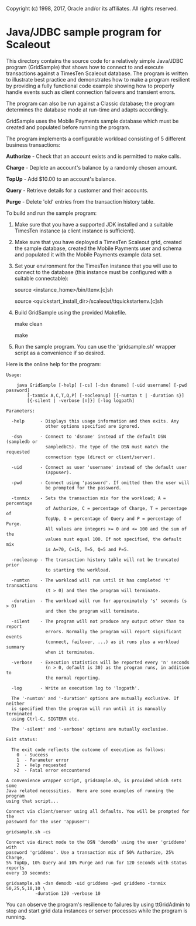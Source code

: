 Copyright (c) 1998, 2017, Oracle and/or its affiliates. All rights reserved.

# Java/JDBC sample program for Scaleout

This directory contains the source code for a relatively simple Java/JDBC program (GridSample) that shows how to connect to and execute transactions against a TimesTen Scaleout database. The program is written to illustrate best practice and demonstrates how to make a program resilient by providing a fully functional code example showing how to properly handle events such as client connection failovers and transient errors. 

The program can also be run against a Classic database; the program determines the database mode at run-time and adapts accordingly.

GridSample uses the Mobile Payments sample database which must be created and populated before running the program.

The program implements a configurable workload consisting of 5 different business transactions:

**Authorize**   -    Check that an account exists and is permitted to make calls.

**Charge**      -    Deplete an account's balance by a randomly chosen amount.

**TopUp**       -    Add $10.00 to an account's balance.

**Query**       -    Retrieve details for a customer and their accounts.

**Purge**       -    Delete 'old' entries from the transaction history table.

To build and run the sample program:

1.    Make sure that you have a supported JDK installed and a suitable TimesTen instance (a client instance is sufficient).

2.    Make sure that you have deployed a TimesTen Scaleout grid, created the sample database, created the Mobile Payments user and schema and populated it with the Mobile Payments example data set.

3.    Set your environment for the TimesTen instance that you will use to connect to the database (this instance must be configured with a suitable connectable):

      source \<instance\_home\>/bin/ttenv.[c]sh
      
      source \<quickstart\_install\_dir\>/scaleout/ttquickstartenv.[c]sh

4.    Build GridSample using the provided Makefile.

      make clean
      
      make

5.    Run the sample program. You can use the 'gridsample.sh' wrapper script as a convenience if so desired.

Here is the online help for the program:

````
Usage:

    java GridSample [-help] [-cs] [-dsn dsname] [-uid username] [-pwd password]
        [-txnmix A,C,T,Q,P] [-nocleanup] [{-numtxn t | -duration s}]
        [{-silent | -verbose [n]}] [-log logpath]

Parameters:

  -help      - Displays this usage information and then exits. Any
               other options specified are ignored.

  -dsn       - Connect to 'dsname' instead of the default DSN (sampledb or
               sampledbCS). The type of the DSN must match the requested
               connection type (direct or client/server).

  -uid       - Connect as user 'username' instead of the default user
               (appuser).

  -pwd       - Connect using 'password'. If omitted then the user will
               be prompted for the password.

  -txnmix    - Sets the transaction mix for the workload; A = percentage
               of Authorize, C = percentage of Charge, T = percentage of
               TopUp, Q = percentage of Query and P = percentage of Purge.
               All values are integers >= 0 and <= 100 and the sum of the
               values must equal 100. If not specified, the default mix
               is A=70, C=15, T=5, Q=5 and P=5.

  -nocleanup - The transaction history table will not be truncated prior
               to starting the workload.

  -numtxn    - The workload will run until it has completed 't' transactions
               (t > 0) and then the program will terminate.

  -duration  - The workload will run for approximately 's' seconds (s > 0)
               and then the program will terminate.

  -silent    - The program will not produce any output other than to report
               errors. Normally the program will report significant events
               (connect, failover, ...) as it runs plus a workload summary
               when it terminates.

  -verbose   - Execution statistics will be reported every 'n' seconds
               (n > 0, default is 30) as the program runs, in addition to
               the normal reporting.

  -log       - Write an execution log to 'logpath'.

  The '-numtxn' and '-duration' options are mutually exclusive. If neither
  is specified then the program will run until it is manually terminated
  using Ctrl-C, SIGTERM etc.

  The '-silent' and '-verbose' options are mutually exclusive.

Exit status:

  The exit code reflects the outcome of execution as follows:
    0  - Success
    1  - Parameter error
    2  - Help requested
   >2  - Fatal error encountered

A convenience wrapper script, gridsample.sh, is provided which sets some
Java related necessities.  Here are some examples of running the program
using that script...

Connect via client/server using all defaults. You will be prompted for the 
password for the user 'appuser':

gridsample.sh -cs

Connect via direct mode to the DSN 'demodb' using the user 'griddemo' with 
password 'griddemo'. Use a transaction mix of 50% Authorize, 25% Charge,
5% TopUp, 10% Query and 10% Purge and run for 120 seconds with status reports
every 10 seconds:

gridsample.sh -dsn demodb -uid griddemo -pwd griddemo -txnmix 50,25,5,10,10 \
           -duration 120 -verbose 10
````

You can observe the program's resilience to failures by using ttGridAdmin to stop and start grid data instances or server processes while the program is running.
